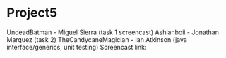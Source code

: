 # Project5
UndeadBatman - Miguel Sierra (task 1 screencast) Ashianboii - Jonathan Marquez (task 2) TheCandycaneMagician - Ian Atkinson (java interface/generics, unit testing)
Screencast link: 
